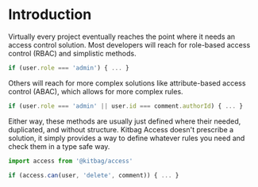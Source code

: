 # Introduction

Virtually every project eventually reaches the point where it needs an access control solution. Most developers will reach for role-based access control (RBAC) and simplistic methods.

```ts
if (user.role === 'admin') { ... }
```

Others will reach for more complex solutions like attribute-based access control (ABAC), which allows for more complex rules. 

```ts
if (user.role === 'admin' || user.id === comment.authorId) { ... }
```

Either way, these methods are usually just defined where their needed, duplicated, and without structure. Kitbag Access doesn't prescribe a solution, it simply provides a way to define whatever rules you need and check them in a type safe way.

```ts
import access from '@kitbag/access'

if (access.can(user, 'delete', comment)) { ... }
```
